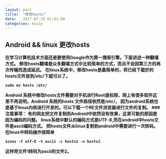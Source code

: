 ```yaml
---
layout: post
title:  "修改hosts"
date:   2017-07-29 01:01:00
categories: essay
---
```


## Android && linux 更改hosts<b>

在学习计算机技术方面还是要使用Google作为第一搜索引擎。下面讲述一种翻墙方式。
修改hosts翻墙是众多翻墙方式中比较简单的方式，而且不会因第三方的再次传输而造成延迟。
在linux系统中，修改hosts是最简单的，将已经下载好的hosts文件放到/etc/下就可以了。<b>
  
`sudo mv hosts /etc/`
<b>
  
Android 系统中修改hosts文件需要对手机进行Root提权限，网上有很多软件这里不再说明。Android 系统的hosts 文件路径依然是/etc/， 因为android系统也是基于linux内核进行开发的。可以下载一个RE文件浏览器进行文件的复制。
###注意事项：
有的网友把文件复制到Android中依然没有效果，这里可能的原因是因为编码的问题。
linux系统中默认的编码方式是UTF-8,而在android中hosts文件是ascii编码方式。
把hosts文件从linux复制到android中需要进行一次转码。
在linux中转码操作很简单<b>
  
`iconv -f utf-8 -t ascii -c hosts1 -o hosts2`
<b>
  
  
这样将文件1转码为ascii的文件2。
